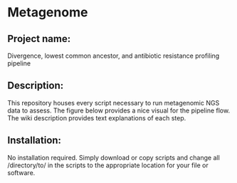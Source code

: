 # Metagenome
## **Project name:** 
 Divergence, lowest common ancestor, and antibiotic resistance profiling pipeline
## **Description:** 
This repository houses every script necessary to run metagenomic NGS data to assess. The figure below provides a nice visual for the pipeline flow. The wiki description provides text explanations of each step.
## **Installation:**
No installation required. Simply download or copy scripts and change all /directory/to/ in the scripts to the appropriate location for your file or software.

